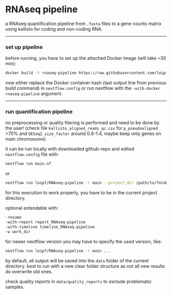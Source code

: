 # RNAseq pipeline

a RNAseq quantification pipeline from `.fasta` files to a gene counts matrix using kallisto for coding and non-coding RNA.


---
### set up pipeline


before running, you have to set up the attached Docker image (will take ~30 min):
```sh
docker build -t rnaseq-pipeline https://raw.githubusercontent.com/loipf/RNAseq-pipeline/master/docker/Dockerfile
```

now either replace the Docker container hash (last output line from previous build command) in `nextflow.config` or run nextflow with the `-with-docker rnaseq-pipeline` argument.


---
### run quantification pipeline

no preprocessing or quality fitering is performed and need to be done by the user! (check file `kallisto_aligned_reads_qc.csv` for `p_pseudoaligned` >70% and `DESeq2_size_factor` around 0.6-1.4, maybe keep only genes on main chromosoms)

it can be run locally with downloaded github-repo and edited `nextflow.config` file with:
```sh
nextflow run main.nf
```

or

```sh
nextflow run loipf/RNAseq-pipeline -r main --project_dir /path/to/folder --reads_dir /path/to/samples --ensembl_release 101 --num_threads 10 -with-docker rnsaseq-pipeline
```
for this execution to work properly, you have to be in the current project directory.


optional extendable with:
```sh
-resume
-with-report report_RNAseq-pipeline
-with-timeline timeline_RNAseq-pipeline
-w work_dir
```

for newer nextflow version you may have to specify the used version, like:
```sh
nextflow run loipf/RNAseq-pipeline -r main ...
```


by default, all output will be saved into the `data` folder of the current directory.
best to run with a new clear folder structure as not all new results do overwrite old ones.

check quality reports in `data/quality_reports` to exclude problematic samples.







